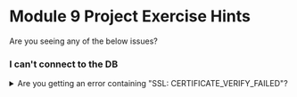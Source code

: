# Module 9 Project Exercise Hints

Are you seeing any of the below issues?

### I can't connect to the DB

<details markdown="1">
<summary markdown="1">
Are you getting an error containing "SSL: CERTIFICATE_VERIFY_FAILED"?
</summary>

Here's the solution:

- Install the "certifi" package: `poetry add certifi` on command line
- Import it in your Python file: `import certifi`
- When you create your MongoClient, point it to certifi: `client = MongoClient(<connection_string>, tlsCAFile=certifi.where())`

<details markdown="1">
<summary markdown="1">
Explanation of the issue
</summary>

When connecting over SSL (or technically TLS), the server presents a certificate to prove their identity. This certificate has been signed by a "certificate authority" (or "CA") which in turn is signed by a higher authority and so on up a chain. At the top will be a "root CA" not signed by anyone else. 

In order to trust the server's certificate, you need a store of trusted CAs. If your trust store contains the root CA (or any of the other certificates in the chain), then you trust the server's certificate and can happily proceed with a secure request. 

The [certifi](https://pypi.org/project/certifi/) package contains Mozilla's curated list of trustworthy CAs, so we're just telling pymongo to use that to validate its connection to your database server.

</details>

</details>
